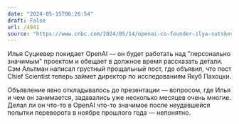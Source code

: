 ```yaml
---
date: "2024-05-15T06:26:54"
draft: False
url: /4841
source: "https://www.cnbc.com/2024/05/14/openai-co-founder-ilya-sutskever-says-he-will-leave-the-startup.html"
---
```


Илья Суцкевер покидает OpenAI — он будет работать над "персонально значимым" проектом и обещает в должное время рассказать детали. Сэм Альтман написал грустный прощальный пост, где объявил, что пост Chief Scientist теперь займет директор по исследованиям Якуб Пахоцки.

Объявление явно откладывалось до презентации — вопросом, где Илья и чем он занимается, задавались уже несколько месяцев очень многие. Делал ли он что-то в OpenAI что-то значимое после неудавшейся попытки переворота в ноябре прошлого года — непонятно.
